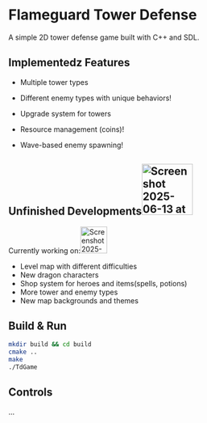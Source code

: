 # Flameguard Tower Defense

A simple 2D tower defense game built with C++ and SDL.

## Implementedz Features
- Multiple tower types 
- Different enemy types with unique behaviors!
- Upgrade system for towers
- Resource management (coins)!

- Wave-based enemy spawning!



## Unfinished Developments<img width="101" alt="Screenshot 2025-06-13 at 10 37 49 PM" src="https://github.com/user-attachments/assets/062d4d6d-715f-419c-9a9a-c75648aab99c" />

Currently working on:<img width="53" alt="Screenshot 2025-06-13 at 10 37 59 PM" src="https://github.com/user-attachments/assets/1916dd45-10a5-4ecd-a5c0-dcfcb17d0767" />

- Level map with different difficulties
- New dragon characters
- Shop system for heroes and items(spells, potions)
- More tower and enemy types
- New map backgrounds and themes

## Build & Run
```bash
mkdir build && cd build
cmake ..
make
./TdGame
```

## Controls
...
